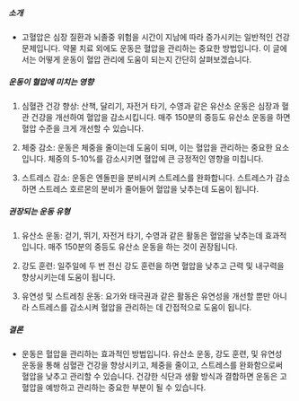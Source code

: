 ##### 소개
* 고혈압은 심장 질환과 뇌졸중 위험을 시간이 지남에 따라 증가시키는 일반적인 건강 문제입니다. 약물 치료 외에도 운동은 혈압을 관리하는 중요한 방법입니다. 이 글에서는 어떻게 운동이 혈압 관리에 도움이 되는지 간단히 살펴보겠습니다.

##### 운동이 혈압에 미치는 영향
1. 심혈관 건강 향상: 산책, 달리기, 자전거 타기, 수영과 같은 유산소 운동은 심장과 혈관 건강을 개선하여 혈압을 감소시킵니다. 매주 150분의 중등도 유산소 운동을 하면 혈압 수준을 크게 개선할 수 있습니다.

2. 체중 감소: 운동은 체중을 줄이는데 도움이 되며, 이는 혈압을 관리하는 중요한 요소입니다. 체중의 5-10%를 감소시키면 혈압에 큰 긍정적인 영향을 미칩니다.

3. 스트레스 감소: 운동은 엔돌핀을 분비시켜 스트레스를 완화합니다. 스트레스가 감소하면 스트레스 호르몬의 분비가 줄어들어 혈압을 낮추는데 도움이 됩니다.

##### 권장되는 운동 유형
1. 유산소 운동: 걷기, 뛰기, 자전거 타기, 수영과 같은 활동은 혈압을 낮추는데 효과적입니다. 매주 150분의 중등도 유산소 운동을 하는 것이 권장됩니다.

2. 강도 훈련: 일주일에 두 번 전신 강도 훈련을 하면 혈압을 낮추고 근력 및 내구력을 향상시키는데 도움이 됩니다.

3. 유연성 및 스트레칭 운동: 요가와 태극권과 같은 활동은 유연성을 개선할 뿐만 아니라 스트레스를 감소시켜 혈압을 관리하는 데 간접적으로 도움이 됩니다.

##### 결론
* 운동은 혈압을 관리하는 효과적인 방법입니다. 유산소 운동, 강도 훈련, 및 유연성 운동을 통해 심혈관 건강을 향상시키고, 체중을 줄이고, 스트레스를 완화함으로써 혈압을 낮추고 관리할 수 있습니다. 건강한 식단과 생활 방식과 결합하면 운동은 고혈압을 예방하고 관리하는 중요한 부분이 될 수 있습니다.